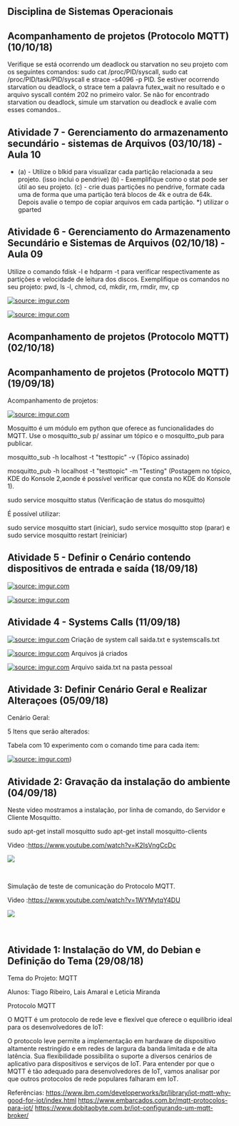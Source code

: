 ## Disciplina de Sistemas Operacionais

## Acompanhamento de projetos (Protocolo MQTT) (10/10/18)

Verifique se está ocorrendo um deadlock ou starvation no seu projeto com os seguintes comandos: sudo cat /proc/PID/syscall, sudo cat /proc/PID/task/PID/syscall e strace -s4096 -p PID. Se estiver ocorrendo starvation ou deadlock, o strace tem a palavra futex_wait no resultado e o arquivo syscall contém 202 no primeiro valor. Se não for encontrado starvation ou deadlock, simule um starvation ou deadlock e avalie com esses comandos.. 	 

## Atividade 7 - 	Gerenciamento do armazenamento secundário - sistemas de Arquivos (03/10/18) - Aula 10

- (a) - Utilize o blkid para visualizar cada partição relacionada a seu projeto. (isso inclui o pendrive) (b) - Exemplifique como o stat pode ser útil ao seu projeto. (c) - crie duas partições no pendrive, formate cada uma de forma que uma partição terá blocos de 4k e outra de 64k. Depois avalie o tempo de copiar arquivos em cada partição. *) utilizar o gparted 	 

## Atividade 6 - 	Gerenciamento do Armazenamento Secundário e Sistemas de Arquivos (02/10/18) - Aula 09

Utilize o comando fdisk -l e hdparm -t <disco> para verificar respectivamente as partições e velocidade de leitura dos discos. Exemplifique os comandos no seu projeto: pwd, ls -l, chmod, cd, mkdir, rm, rmdir, mv, cp 
  
 <a href="https://imgur.com/LET0j0w"><img src="https://imgur.com/LET0j0w.jpg" title="source: imgur.com" /></a>
 
 <a href="https://imgur.com/SnyGb4D"><img src="https://imgur.com/SnyGb4D.jpg" title="source: imgur.com" /></a>

## Acompanhamento de projetos (Protocolo MQTT) (02/10/18)


## Acompanhamento de projetos (Protocolo MQTT) (19/09/18)

Acompanhamento de projetos:

<a href="https://imgur.com/qJ0CIim"><img src="https://imgur.com/qJ0CIim.jpg" title="source: imgur.com" /></a>

Mosquitto é um módulo em python que oferece as funcionalidades do MQTT.
Use o mosquitto_sub p/ assinar um tópico e o mosquitto_pub para publicar.

mosquitto_sub -h localhost -t "testtopic" -v (Tópico assinado)
  
mosquitto_pub -h localhost -t "testtopic" -m "Testing" (Postagem no tópico, KDE do Konsole 2,aonde é possível verificar que consta no KDE do Konsole 1).

sudo service mosquitto status (Verificação de status do mosquitto)
 
É possível utilizar:
 
sudo service mosquitto start (iniciar),
sudo service mosquitto stop  (parar) e
sudo service mosquitto restart (reiniciar)


## Atividade 5 - Definir o Cenário contendo dispositivos de entrada e saída (18/09/18)

<a href="https://imgur.com/ftz6XYE"><img src="https://imgur.com/ftz6XYE.jpg" title="source: imgur.com" /></a>

<a href="https://imgur.com/PozjqMp"><img src="https://imgur.com/PozjqMp.jpg" title="source: imgur.com" /></a>


## Atividade 4 - Systems Calls (11/09/18)

<a href="https://imgur.com/c0YIzh9"><img src="https://imgur.com/c0YIzh9.jpg" title="source: imgur.com" /></a>
Criação de system call saida.txt e systemscalls.txt


<a href="https://imgur.com/gUL1GZJ"><img src="https://imgur.com/gUL1GZJ.jpg" title="source: imgur.com" /></a>
Arquivos já criados


<a href="https://imgur.com/FtSgbxP"><img src="https://imgur.com/FtSgbxP.jpg" title="source: imgur.com" /></a>
Arquivo saida.txt na pasta pessoal


## Atividade 3: Definir Cenário Geral e Realizar Alteraçoes (05/09/18)

Cenário Geral: <br/>

5 Itens que serão alterados: <br/>

Tabela com 10 experimento com o comando time para cada item: <br/>

<a href="https://imgur.com/nJnef2O"><img src="https://imgur.com/nJnef2O.jpg" title="source: imgur.com" /></a>)


## Atividade 2: Gravação da instalação do ambiente (04/09/18)

Neste vídeo mostramos a instalação, por linha de comando, do Servidor e Cliente Mosquitto.

sudo apt-get install mosquitto
sudo apt-get install mosquitto-clients

Video :https://www.youtube.com/watch?v=K2IsVngCcDc <br/>

[![](https://img.youtube.com/vi/K2IsVngCcDc/0.jpg)](https://www.youtube.com/watch?v=K2IsVngCcDc)

<br/>

Simulação de teste de comunicação do Protocolo MQTT.

Video :https://www.youtube.com/watch?v=1WYMytqY4DU <br/>

[![](https://img.youtube.com/vi/1WYMytqY4DU/0.jpg)](https://www.youtube.com/watch?v=1WYMytqY4DU)

<br/>

## Atividade 1: Instalação do VM, do Debian e Definição do Tema (29/08/18)

Tema do Projeto: MQTT

Alunos: Tiago Ribeiro, Lais Amaral e Leticia Miranda

Protocolo MQTT

O MQTT é um protocolo de rede leve e flexível que oferece o equilíbrio ideal para os desenvolvedores de IoT:

O protocolo leve permite a implementação em hardware de dispositivo altamente restringido e em redes de largura da banda limitada e de alta latência.
Sua flexibilidade possibilita o suporte a diversos cenários de aplicativo para dispositivos e serviços de IoT.
Para entender por que o MQTT é tão adequado para desenvolvedores de IoT, vamos analisar por que outros protocolos de rede populares falharam em IoT.

Referências: https://www.ibm.com/developerworks/br/library/iot-mqtt-why-good-for-iot/index.html
             https://www.embarcados.com.br/mqtt-protocolos-para-iot/
             https://www.dobitaobyte.com.br/iot-configurando-um-mqtt-broker/
              
